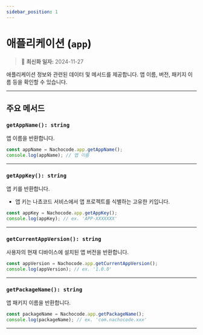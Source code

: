 ```yaml
---
sidebar_position: 1
---
```


# 애플리케이션 (`app`)

> 🔔 **최신화 일자:** 2024-11-27

애플리케이션 정보와 관련된 데이터 및 메서드를 제공합니다. 앱 이름, 버전, 패키지 이름 등을 확인할 수 있습니다.

---

## 주요 메서드

### `getAppName(): string`

앱 이름을 반환합니다.

```javascript
const appName = Nachocode.app.getAppName();
console.log(appName); // 앱 이름
```

---

### `getAppKey(): string`

앱 키를 반환합니다.

- 앱 키는 나쵸코드 서비스에서 앱 프로젝트를 식별하는 고유한 키입니다.

```javascript
const appKey = Nachocode.app.getAppKey();
console.log(appKey); // ex. 'APP-XXXXXXX'
```

---

### `getCurrentAppVersion(): string`

사용자의 현재 디바이스에 설치된 앱 버전을 반환합니다.

```javascript
const appVersion = Nachocode.app.getCurrentAppVersion();
console.log(appVersion); // ex. '1.0.0'
```

---

### `getPackageName(): string`

앱 패키지 이름을 반환합니다.

```javascript
const packageName = Nachocode.app.getPackageName();
console.log(packageName); // ex. 'com.nachocode.xxx'
```

---
